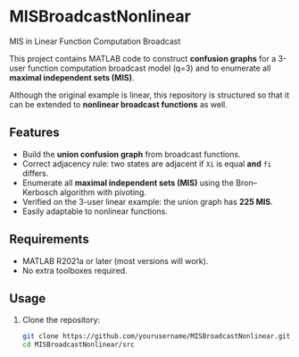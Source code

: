 # MISBroadcastNonlinear
MIS in Linear Function Computation Broadcast


This project contains MATLAB code to construct **confusion graphs** for a 3-user function computation broadcast model (q=3) and to enumerate all **maximal independent sets (MIS)**.

Although the original example is linear, this repository is structured so that it can be extended to **nonlinear broadcast functions** as well.

## Features
- Build the **union confusion graph** from broadcast functions.
- Correct adjacency rule: two states are adjacent if `Xi` is equal **and** `fi` differs.
- Enumerate all **maximal independent sets (MIS)** using the Bron–Kerbosch algorithm with pivoting.
- Verified on the 3-user linear example: the union graph has **225 MIS**.
- Easily adaptable to nonlinear functions.

## Requirements
- MATLAB R2021a or later (most versions will work).
- No extra toolboxes required.

## Usage
1. Clone the repository:
   ```bash
   git clone https://github.com/yourusername/MISBroadcastNonlinear.git
   cd MISBroadcastNonlinear/src
